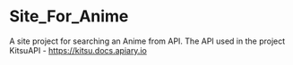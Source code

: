 # Site_For_Anime
A site project for searching an Anime from API. 
The API used in the project
KitsuAPI - https://kitsu.docs.apiary.io
